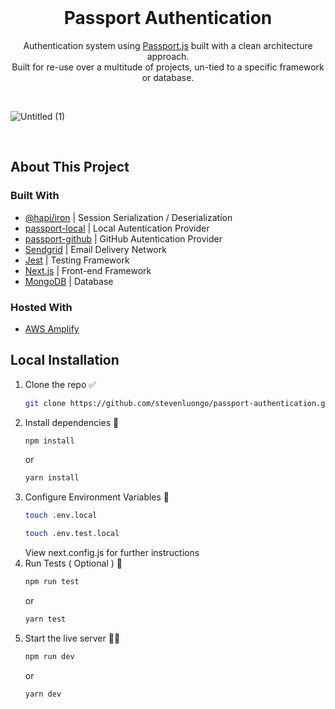 <br />
<p align="center">
  <h1 align="center">Passport Authentication</h1>
  <p align="center">
    Authentication system using <a href="https://www.passportjs.org/">Passport.js</a> built with a clean architecture approach. <br/>Built for re-use over a multitude of projects, 
un-tied to a specific framework or database.
  </p>
  <br/>
</p>

![Untitled (1)](https://user-images.githubusercontent.com/53283472/202077470-32e7d631-b444-47c7-b822-ccf4bba6cb20.gif)

<br/>

## About This Project

### Built With

- [@hapi/iron](https://www.npmjs.com/package/@hapi/iron) | Session Serialization / Deserialization
- [passport-local](https://www.npmjs.com/package/passport-local) | Local Autentication Provider
- [passport-github](https://www.npmjs.com/package/passport-github) | GitHub Autentication Provider
- [Sendgrid](https://sendgrid.com/) | Email Delivery Network
- [Jest](https://jestjs.io/) | Testing Framework
- [Next.js](https://nextjs.org/) | Front-end Framework
- [MongoDB](https://www.mongodb.com/) | Database

### Hosted With

- [AWS Amplify](https://aws.amazon.com/amplify/)

## Local Installation

1. Clone the repo ✅
   ```sh
   git clone https://github.com/stevenluongo/passport-authentication.git
   ```
2. Install dependencies 🔨
   ```sh
   npm install
   ```
   or
   ```sh
   yarn install
   ```
3. Configure Environment Variables 📁
   ```sh
   touch .env.local
   ```
   ```sh
   touch .env.test.local
   ```
   View next.config.js for further instructions
4. Run Tests ( Optional ) 🔬
   ```sh
   npm run test
   ```
   or
   ```sh
   yarn test
   ```
5. Start the live server 🎉🎉
   ```sh
   npm run dev
   ```
   or
   ```sh
   yarn dev
   ```
